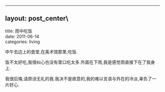 ---

## layout: post_center\
title: 雨中吃饭\
date: 2011-06-14\
categories: living

中午去边上的食堂,在美术馆那里,吃饭.

饭不太好吃,我很纠心也没有胃口吃太多.外面在下雨,我是感觉雨直接下在了我身上.

我很后悔,请原谅无礼的我.我决不是故意的,我的难以言语与外在的冷淡,辜负了一片好心.